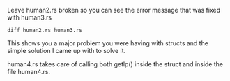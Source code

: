 
Leave human2.rs broken so you can see the error message
that was fixed with human3.rs

```
diff human2.rs human3.rs
```

This shows you a major problem you were having with structs
and the simple solution I came up with to solve it.

human4.rs takes care of calling both getlp() inside the
struct and inside the file human4.rs.

